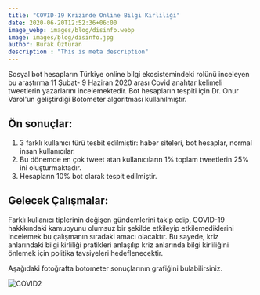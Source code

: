 ```yaml
---
title: "COVID-19 Krizinde Online Bilgi Kirliliği"
date: 2020-06-20T12:52:36+06:00
image_webp: images/blog/disinfo.webp
image: images/blog/disinfo.jpg
author: Burak Özturan
description : "This is meta description"
---
```



Sosyal bot hesapların Türkiye online bilgi ekosistemindeki rolünü inceleyen bu araştırma  11 Şubat- 9 Haziran 2020 arası Covid anahtar kelimeli tweetlerin yazarlarını incelemektedir. Bot hesapların tespiti için Dr. Onur Varol'un geliştirdiği Botometer algoritması kullanılmıştır.

 ## Ön sonuçlar:

1. 3 farklı kullanıcı türü tesbit edilmiştir: haber siteleri, bot hesaplar, normal insan kullanıcılar.
2. Bu dönemde en çok tweet atan kullanıcıların 1% toplam tweetlerin 25% ini oluşturmaktadır.
3. Hesapların 10% bot olarak tespit edilmiştir.


## Gelecek Çalışmalar:

Farklı kullanıcı tiplerinin değişen gündemlerini takip edip, COVID-19 hakkkındaki kamuoyunu olumsuz bir şekilde etkileyip etkilemediklerini incelemek bu çalışmanın sıradaki amacı olacaktır. Bu sayede, kriz anlarındaki bilgi kirliliği pratikleri anlaşılıp kriz anlarında bilgi kirliliğini önlemek için politika tavsiyeleri hedeflenecektir.




Aşağıdaki fotoğrafta botometer sonuçlarının grafiğini bulabilirsiniz.

![COVID2](/images/blog/boto.jpg)
